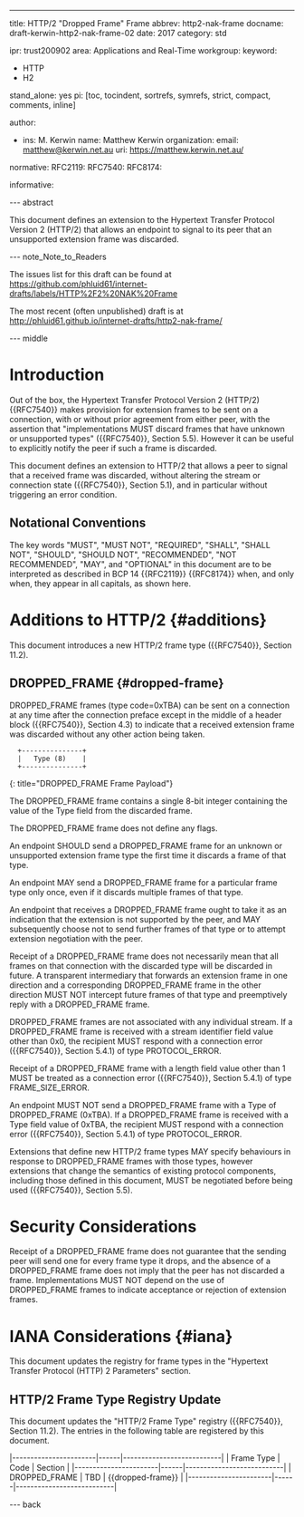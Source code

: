 ---
title: HTTP/2 "Dropped Frame" Frame
abbrev: http2-nak-frame
docname: draft-kerwin-http2-nak-frame-02
date: 2017
category: std

ipr: trust200902
area: Applications and Real-Time
workgroup: 
keyword:
 - HTTP
 - H2

stand_alone: yes
pi: [toc, tocindent, sortrefs, symrefs, strict, compact, comments, inline]

author:
 - ins: M. Kerwin
   name: Matthew Kerwin
   organization: 
   email: matthew@kerwin.net.au
   uri: https://matthew.kerwin.net.au/

normative:
  RFC2119:
  RFC7540:
  RFC8174:

informative:


--- abstract

This document defines an extension to the Hypertext Transfer Protocol Version 2 (HTTP/2) that
allows an endpoint to signal to its peer that an unsupported extension frame was discarded.

--- note_Note_to_Readers

The issues list for this draft can be found at <https://github.com/phluid61/internet-drafts/labels/HTTP%2F2%20NAK%20Frame>

The most recent (often unpublished) draft is at <http://phluid61.github.io/internet-drafts/http2-nak-frame/>

--- middle

# Introduction

Out of the box, the Hypertext Transfer Protocol Version 2 (HTTP/2) {{RFC7540}} makes provision for
extension frames to be sent on a connection, with or without prior agreement from either peer, with
the assertion that "implementations MUST discard frames that have unknown or unsupported types"
({{RFC7540}}, Section 5.5).  However it can be useful to explicitly notify the peer if such a frame
is discarded.

This document defines an extension to HTTP/2 that allows a peer to signal that a received frame
was discarded, without altering the stream or connection state ({{RFC7540}}, Section 5.1), and in
particular without triggering an error condition.


## Notational Conventions

The key words "MUST", "MUST NOT", "REQUIRED", "SHALL", "SHALL
NOT", "SHOULD", "SHOULD NOT", "RECOMMENDED", "NOT RECOMMENDED",
"MAY", and "OPTIONAL" in this document are to be interpreted as
described in BCP 14 {{RFC2119}} {{RFC8174}} when, and only when, they
appear in all capitals, as shown here.

# Additions to HTTP/2 {#additions}

This document introduces a new HTTP/2 frame type ({{RFC7540}}, Section 11.2).


## DROPPED\_FRAME {#dropped-frame}

DROPPED\_FRAME frames (type code=0xTBA) can be sent on a connection at any time after the
connection preface except in the middle of a header block ({{RFC7540}}, Section 4.3) to indicate
that a received extension frame was discarded without any other action being taken.

~~~~~~~~~~
  +---------------+
  |   Type (8)    |
  +---------------+
~~~~~~~~~~
{: title="DROPPED_FRAME Frame Payload"}

The DROPPED\_FRAME frame contains a single 8-bit integer containing the value of the Type field
from the discarded frame.

The DROPPED\_FRAME frame does not define any flags.

An endpoint SHOULD send a DROPPED\_FRAME frame for an unknown or unsupported extension frame type
the first time it discards a frame of that type.

An endpoint MAY send a DROPPED\_FRAME frame for a particular frame type only once, even if it
discards multiple frames of that type.

An endpoint that receives a DROPPED\_FRAME frame ought to take it as an indication that the
extension is not supported by the peer, and MAY subsequently choose not to send further frames of
that type or to attempt extension negotiation with the peer.

Receipt of a DROPPED\_FRAME frame does not necessarily mean that all frames on that connection with
the discarded type will be discarded in future.  A transparent intermediary that forwards an
extension frame in one direction and a corresponding DROPPED\_FRAME frame in the other direction
MUST NOT intercept future frames of that type and preemptively reply with a DROPPED\_FRAME frame.

DROPPED\_FRAME frames are not associated with any individual stream.  If a DROPPED\_FRAME frame is
received with a stream identifier field value other than 0x0, the recipient MUST respond with a
connection error ({{RFC7540}}, Section 5.4.1) of type PROTOCOL\_ERROR.

Receipt of a DROPPED\_FRAME frame with a length field value other than 1 MUST be treated as a
connection error ({{RFC7540}}, Section 5.4.1) of type FRAME\_SIZE\_ERROR.

An endpoint MUST NOT send a DROPPED\_FRAME frame with a Type of DROPPED\_FRAME (0xTBA).  If a
DROPPED\_FRAME frame is received with a Type field value of 0xTBA, the recipient MUST respond with
a connection error ({{RFC7540}}, Section 5.4.1) of type PROTOCOL\_ERROR.
<!-- FIXME: what about core frame types / explicitly negotiated ones / etc? -->

Extensions that define new HTTP/2 frame types MAY specify behaviours in response to DROPPED\_FRAME
frames with those types, however extensions that change the semantics of existing protocol
components, including those defined in this document, MUST be negotiated before being used
({{RFC7540}}, Section 5.5).


# Security Considerations

Receipt of a DROPPED\_FRAME frame does not guarantee that the sending peer will send one for
every frame type it drops, and the absence of a DROPPED\_FRAME frame does not imply that the peer
has not discarded a frame.  Implementations MUST NOT depend on the use of DROPPED\_FRAME frames to
indicate acceptance or rejection of extension frames.


# IANA Considerations  {#iana}

This document updates the registry for frame types in the "Hypertext Transfer Protocol (HTTP) 2
Parameters" section.


## HTTP/2 Frame Type Registry Update

This document updates the "HTTP/2 Frame Type" registry ({{RFC7540}}, Section 11.2).  The entries
in the following table are registered by this document.

 |-----------------------|------|---------------------------|
 | Frame Type            | Code | Section                   |
 |-----------------------|------|---------------------------|
 | DROPPED\_FRAME        | TBD  | {{dropped-frame}}         |
 |-----------------------|------|---------------------------|


--- back
